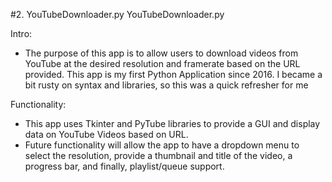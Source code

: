 #2. YouTubeDownloader.py
YouTubeDownloader.py

Intro:
- The purpose of this app is to allow users to download videos from YouTube at the desired resolution and framerate based on the URL provided. This app is my first Python Application since 2016. I became a bit rusty on syntax and libraries, so this was a quick refresher for me

Functionality:
- This app uses Tkinter and PyTube libraries to provide a GUI and display data on YouTube Videos based on URL.
- Future functionality will allow the app to have a dropdown menu to select the resolution, provide a thumbnail and title of the video, a progress bar, and finally, playlist/queue support.
